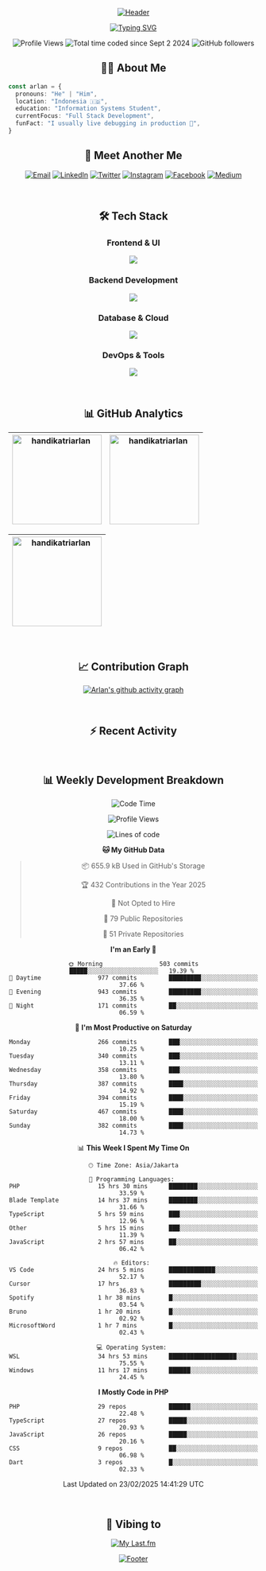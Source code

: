 <div align="center">

[![Header](https://capsule-render.vercel.app/api?type=waving&color=050f2c&fontColor=ffff&height=300&section=header&text=Arlan%20Tri%20Handika&fontSize=60&animation=fadeIn&fontAlignY=38&desc=Software%20Developer%20|%20Code%20Enthusiast%20&descAlignY=55&descAlign=50)](https://github.com/handikatriarlan)

[![Typing SVG](https://readme-typing-svg.demolab.com?font=JetBrains+Mono&weight=600&size=28&duration=2000&pause=1000&color=00E7FF&center=true&vCenter=true&random=false&width=600&height=100&lines=Just+a+dev+who+writes+code%F0%9F%92%BB;Passionate+about+building+stuff%F0%9F%8C%8F;Always+learning,+always+improving%F0%9F%93%9A)](https://git.io/typing-svg)

</div>

<div align="center">
<p align="center">
    <img src="https://komarev.com/ghpvc/?username=handikatriarlan&label=Profile%20views&color=0e75b6&style=flat" alt="Profile Views" />
    <img src="https://wakatime.com/badge/user/c6161591-fa13-42b0-8c76-77f5c030d063.svg" alt="Total time coded since Sept 2 2024" />
    <img src="https://img.shields.io/github/followers/handikatriarlan?label=Followers&style=social" alt="GitHub followers" />
</p>

## 👨‍💻 About Me

</div>

```typescript
const arlan = {
  pronouns: "He" | "Him",
  location: "Indonesia 🇮🇩",
  education: "Information Systems Student",
  currentFocus: "Full Stack Development",
  funFact: "I usually live debugging in production 🤫",
}
```

<div align="center">

## 🤝 Meet Another Me

[![Email](https://img.shields.io/badge/Email-D14836?style=for-the-badge&logo=gmail&logoColor=white)](mailto:handikaarlan@gmail.com)
[![LinkedIn](https://img.shields.io/badge/LinkedIn-0077B5?style=for-the-badge&logo=linkedin&logoColor=white)](https://linkedin.com/in/arlantrihandika)
[![Twitter](https://img.shields.io/badge/Twitter-1DA1F2?style=for-the-badge&logo=twitter&logoColor=white)](https://twitter.com/handikatriarlan)
[![Instagram](https://img.shields.io/badge/Instagram-E4405F?style=for-the-badge&logo=instagram&logoColor=white)](https://instagram.com/handikatriarlan)
[![Facebook](https://img.shields.io/badge/Facebook-0077A2?style=for-the-badge&logo=facebook&logoColor=white)](https://facebook.com/handikatriarlan)
[![Medium](https://img.shields.io/badge/Medium-12100E?style=for-the-badge&logo=medium&logoColor=white)](https://medium.com/@handikatriarlan)

<br>

## 🛠️ Tech Stack

### Frontend & UI

<p align="center">
    <img src="https://skillicons.dev/icons?i=html,js,ts,react,tailwind,jquery,bootstrap&theme=dark" />
</p>

### Backend Development

<p align="center">
    <img src="https://skillicons.dev/icons?i=php,laravel,nodejs,bun,express,nestjs,elysia&theme=dark" />
</p>

### Database & Cloud

<p align="center">
    <img src="https://skillicons.dev/icons?i=mysql,postgres,sqlite,prisma,supabase,firebase,gcp&theme=dark" />
</p>

### DevOps & Tools

<p align="center">
    <img src="https://skillicons.dev/icons?i=git,github,githubactions,ubuntu,vercel,cloudflare,postman&theme=dark" />
</p>

<br>

## 📊 GitHub Analytics

<div align="center">

| [<img height="180" src="https://github-readme-stats-eight-theta.vercel.app/api/top-langs/?username=handikatriarlan&layout=compact&theme=algolia&hide_border=true" alt="handikatriarlan" />](https://github-readme-stats-eight-theta.vercel.app/api/top-langs/?username=handikatriarlan&layout=compact&theme=algolia&hide_border=true) | [<img height="180" src="https://github-readme-stats-eight-theta.vercel.app/api?username=handikatriarlan&show_icons=true&theme=algolia&include_all_commits=true&count_private=true&hide_border=true" alt="handikatriarlan" />](https://github-readme-stats-eight-theta.vercel.app/api?username=handikatriarlan&show_icons=true&theme=algolia&include_all_commits=true&count_private=true&hide_border=true) |
| :-----------------------------------------------------------------------------------------------------------------------------------------------------------------------------------------------------------------------------------------------------------------------------------------------------------------------------------: | :-------------------------------------------------------------------------------------------------------------------------------------------------------------------------------------------------------------------------------------------------------------------------------------------------------------------------------------------------------------------------------------------------------: |

</div>

<div align="center">

| [<img height="180" src="https://github-readme-streak-stats.herokuapp.com/?user=handikatriarlan&theme=algolia&hide_border=true" alt="handikatriarlan" />](https://github-readme-streak-stats.herokuapp.com/?user=handikatriarlan&theme=algolia&hide_border=true) |
| :-------------------------------------------------------------------------------------------------------------------------------------------------------------------------------------------------------------------------------------------------------------: |

</div>

<br>

## 📈 Contribution Graph

[![Arlan's github activity graph](https://github-readme-activity-graph.vercel.app/graph?username=handikatriarlan&theme=tokyo-night&hide_border=true&bg_color=050f2c)](https://github.com/ashutosh00710/github-readme-activity-graph)

<br>

## ⚡ Recent Activity

<!--START_SECTION:activity-->
<!--END_SECTION:activity-->

<br>

## 📊 Weekly Development Breakdown

<!--START_SECTION:waka-->
![Code Time](http://img.shields.io/badge/Code%20Time-1%2C131%20hrs%2011%20mins-blue)

![Profile Views](http://img.shields.io/badge/Profile%20Views-0-blue)

![Lines of code](https://img.shields.io/badge/From%20Hello%20World%20I%27ve%20Written-10.0%20million%20lines%20of%20code-blue)

**🐱 My GitHub Data** 

> 📦 655.9 kB Used in GitHub's Storage 
 > 
> 🏆 432 Contributions in the Year 2025
 > 
> 🚫 Not Opted to Hire
 > 
> 📜 79 Public Repositories 
 > 
> 🔑 51 Private Repositories 
 > 
**I'm an Early 🐤** 

```text
🌞 Morning                503 commits         █████░░░░░░░░░░░░░░░░░░░░   19.39 % 
🌆 Daytime                977 commits         █████████░░░░░░░░░░░░░░░░   37.66 % 
🌃 Evening                943 commits         █████████░░░░░░░░░░░░░░░░   36.35 % 
🌙 Night                  171 commits         ██░░░░░░░░░░░░░░░░░░░░░░░   06.59 % 
```
📅 **I'm Most Productive on Saturday** 

```text
Monday                   266 commits         ███░░░░░░░░░░░░░░░░░░░░░░   10.25 % 
Tuesday                  340 commits         ███░░░░░░░░░░░░░░░░░░░░░░   13.11 % 
Wednesday                358 commits         ███░░░░░░░░░░░░░░░░░░░░░░   13.80 % 
Thursday                 387 commits         ████░░░░░░░░░░░░░░░░░░░░░   14.92 % 
Friday                   394 commits         ████░░░░░░░░░░░░░░░░░░░░░   15.19 % 
Saturday                 467 commits         ████░░░░░░░░░░░░░░░░░░░░░   18.00 % 
Sunday                   382 commits         ████░░░░░░░░░░░░░░░░░░░░░   14.73 % 
```


📊 **This Week I Spent My Time On** 

```text
🕑︎ Time Zone: Asia/Jakarta

💬 Programming Languages: 
PHP                      15 hrs 30 mins      ████████░░░░░░░░░░░░░░░░░   33.59 % 
Blade Template           14 hrs 37 mins      ████████░░░░░░░░░░░░░░░░░   31.66 % 
TypeScript               5 hrs 59 mins       ███░░░░░░░░░░░░░░░░░░░░░░   12.96 % 
Other                    5 hrs 15 mins       ███░░░░░░░░░░░░░░░░░░░░░░   11.39 % 
JavaScript               2 hrs 57 mins       ██░░░░░░░░░░░░░░░░░░░░░░░   06.42 % 

🔥 Editors: 
VS Code                  24 hrs 5 mins       █████████████░░░░░░░░░░░░   52.17 % 
Cursor                   17 hrs              █████████░░░░░░░░░░░░░░░░   36.83 % 
Spotify                  1 hr 38 mins        █░░░░░░░░░░░░░░░░░░░░░░░░   03.54 % 
Bruno                    1 hr 20 mins        █░░░░░░░░░░░░░░░░░░░░░░░░   02.92 % 
MicrosoftWord            1 hr 7 mins         █░░░░░░░░░░░░░░░░░░░░░░░░   02.43 % 

💻 Operating System: 
WSL                      34 hrs 53 mins      ███████████████████░░░░░░   75.55 % 
Windows                  11 hrs 17 mins      ██████░░░░░░░░░░░░░░░░░░░   24.45 % 
```

**I Mostly Code in PHP** 

```text
PHP                      29 repos            ██████░░░░░░░░░░░░░░░░░░░   22.48 % 
TypeScript               27 repos            █████░░░░░░░░░░░░░░░░░░░░   20.93 % 
JavaScript               26 repos            █████░░░░░░░░░░░░░░░░░░░░   20.16 % 
CSS                      9 repos             ██░░░░░░░░░░░░░░░░░░░░░░░   06.98 % 
Dart                     3 repos             █░░░░░░░░░░░░░░░░░░░░░░░░   02.33 % 
```




 Last Updated on 23/02/2025 14:41:29 UTC
<!--END_SECTION:waka-->

<br>

## 🎵 Vibing to

[![My Last.fm](https://lastfm-recently-played.vercel.app/api?user=Cozyeon&width=600&bg_color=050f2c)](https://www.last.fm/user/Cozyeon)

[![Footer](https://capsule-render.vercel.app/api?type=waving&color=050f2c&height=100&section=footer)](https://github.com/handikatriarlan)

</div>
